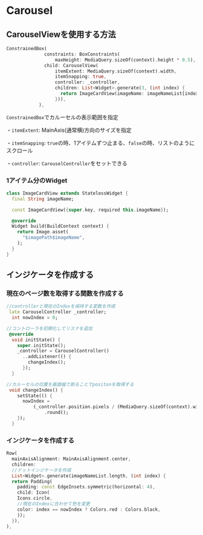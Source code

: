 # Carousel

## CarouselViewを使用する方法

```dart
ConstrainedBox(
              constraints: BoxConstraints(
                  maxHeight: MediaQuery.sizeOf(context).height * 0.5),
              child: CarouselView(
                  itemExtent: MediaQuery.sizeOf(context).width,
                  itemSnapping: true,
                  controller: _controller,
                  children: List<Widget>.generate(3, (int index) {
                    return ImageCardView(imageName: imageNameList[index]);
                  })),
            ),
```

`ConstrainedBox`でカルーセルの表示範囲を指定

・`itemExtent`: MainAxis(通常横)方向のサイズを指定

・`itemSnapping`: `true`の時、1アイテムずつ止まる、`false`の時、リストのようにスクロール

・`controller`: `CarouselController`をセットできる

### 1アイテム分のWidget

```dart
class ImageCardView extends StatelessWidget {
  final String imageName;

  const ImageCardView({super.key, required this.imageName});

  @override
  Widget build(BuildContext context) {
    return Image.asset(
      "$imagePath$imageName",
    );
  }
}
```

## インジケータを作成する

### 現在のページ数を取得する関数を作成する

```dart
//controllerと現在のIndexを保持する変数を作成
 late CarouselController _controller;
  int nowIndex = 0;
```

```dart
//コントローラを初期化してリスナを追加
 @override
  void initState() {
    super.initState();
    _controller = CarouselController()
      ..addListener(() {
        changeIndex();
      });
  }
```

```dart
//カルーセルの位置を画面幅で割ることでpositonを取得する
 void changeIndex() {
    setState(() {
      nowIndex =
          (_controller.position.pixels / (MediaQuery.sizeOf(context).width))
              .round();
    });
  }
```
### インジケータを作成する

```dart
Row(
  mainAxisAlignment: MainAxisAlignment.center,
  children:
  //ドットインジケータを作成
  List<Widget>.generate(imageNameList.length, (int index) {
  return Padding(
    padding: const EdgeInsets.symmetric(horizontal: 4),
    child: Icon(
    Icons.circle,
    //現在のIndexに合わせて色を変更
    color: index == nowIndex ? Colors.red : Colors.black,
    ));
  }),
),
```





